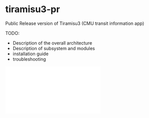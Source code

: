 # tiramisu3-pr
Public Release version of Tiramisu3 (CMU transit information app)

TODO:

- Description of the overall architecture
- Description of subsystem and modules
- installation guide
- troubleshooting


![Overall Architecture](/docs/img/architecture.pdf)





